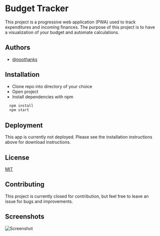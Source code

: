 
# Budget Tracker

This project is a progressive web application (PWA) used to track expenditures and incoming finances. The purpose of this project is to have a visualization of your budget and automate calculations.


## Authors

- [@noothanks](https://www.github.com/noothanks)


## Installation

- Clone repo into directory of your choice
- Open project
- Install dependencies with npm

```bash
  npm install
  npm start
```
    
## Deployment

This app is currently not deployed. Please see the installation instructions above for download instructions.


## License

[MIT](https://choosealicense.com/licenses/mit/)


## Contributing

This project is currently closed for contribution, but feel free to leave an issue for bugs and improvements.


## Screenshots

![Screenshot](public/screenshot/budget-tracker.jpg)